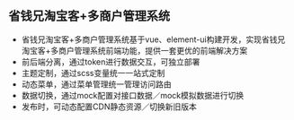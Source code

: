 ## 省钱兄淘宝客+多商户管理系统
- 省钱兄淘宝客+多商户管理系统基于vue、element-ui构建开发，实现省钱兄淘宝客+多商户管理系统前端功能，提供一套更优的前端解决方案
- 前后端分离，通过token进行数据交互，可独立部署
- 主题定制，通过scss变量统一一站式定制
- 动态菜单，通过菜单管理统一管理访问路由
- 数据切换，通过mock配置对接口数据／mock模拟数据进行切换
- 发布时，可动态配置CDN静态资源／切换新旧版本


